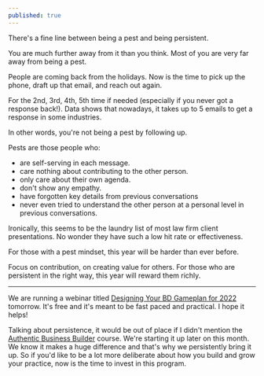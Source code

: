 ```yaml
---
published: true
---
```

There's a fine line between being a pest and being persistent.

You are much further away from it than you think. Most of you are very far away from being a pest.

People are coming back from the holidays. Now is the time to pick up the phone, draft up that email, and reach out again.

For the 2nd, 3rd, 4th, 5th time if needed (especially if you never got a response back!). Data shows that nowadays, it takes up to 5 emails to get a response in some industries.

In other words, you're not being a pest by following up.

Pests are those people who:
- are self-serving in each message.
- care nothing about contributing to the other person.
- only care about their own agenda.
- don't show any empathy.
- have forgotten key details from previous conversations
- never even tried to understand the other person at a personal level in previous conversations.

Ironically, this seems to be the laundry list of most law firm client presentations. No wonder they have such a low hit rate or effectiveness.

For those with a pest mindset, this year will be harder than ever before.

Focus on contribution, on creating value for others. For those who are persistent in the right way, this year will reward them richly.

----

We are running a webinar titled [Designing Your BD Gameplan for 2022](https://rennoco.zoom.us/meeting/register/tJwkdu6hrj4qE92mCiHllBvehlcv84nXlEYa) tomorrow. It's free and it's meant to be fast paced and practical. I hope it helps!

Talking about persistence, it would be out of place if I didn't mention the [Authentic Business Builder](https://buildyourbook.org/academy/the-authentic-business-builder/) course. We're starting it up later on this month. We know it makes a huge difference and that's why we persistently bring it up. So if you'd like to be a lot more deliberate about how you build and grow your practice, now is the time to invest in this program.